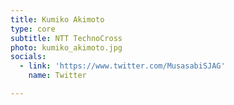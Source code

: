 ```yaml
---
title: Kumiko Akimoto
type: core
subtitle: NTT TechnoCross
photo: kumiko_akimoto.jpg
socials:
  - link: 'https://www.twitter.com/MusasabiSJAG'
    name: Twitter

---
```


